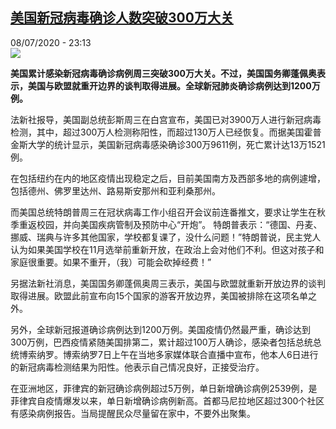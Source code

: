 <!--1594245435000-->
[美国新冠病毒确诊人数突破300万大关](http://www.rfi.fr//cn/%E4%B8%AD%E5%9B%BD/20200708-%E7%BE%8E%E5%9B%BD%E6%96%B0%E5%86%A0%E7%97%85%E6%AF%92%E7%A1%AE%E8%AF%8A%E4%BA%BA%E6%95%B0%E7%AA%81%E7%A0%B4300%E4%B8%87%E5%A4%A7%E5%85%B3)
------

<div>08/07/2020 - 23:13</div><img src="https://s.rfi.fr/media/display/c674eb76-c15f-11ea-a33c-005056bf87d6/w:310/p:16x9/2020-07-08T194526Z_1524208726_RC27PH9JGCAV_RTRMADP_3_USA-FED-RECOVERY.JPG"><p><strong>美国累计感染新冠病毒确诊病例周三突破300万大关。不过，美国国务卿蓬佩奥表示，美国与欧盟就重开边界的谈判取得进展。全球新冠肺炎确诊病例达到1200万例。</strong></p><div class="t-content__body u-clearfix"><div class="m-interstitial"></div><p>法新社报导，美国副总统彭斯周三在白宫宣布，美国已对3900万人进行新冠病毒检测，其中，超过300万人检测称阳性，而超过130万人已经恢复。而据美国霍普金斯大学的统计显示，美国新冠病毒感染确诊300万9611例，死亡累计达13万1521例。</p><p>在包括纽约在内的地区疫情出现稳定之后，目前美国南方及西部多地的病例遽增，包括德州、佛罗里达州、路易斯安那州和亚利桑那州。</p><p>而美国总统特朗普周三在冠状病毒工作小组召开会议前连番推文，要求让学生在秋季重返校园，并向美国疾病管制及预防中心“开炮”。 特朗普表示：“德国、丹麦、挪威、瑞典与许多其他国家，学校都复课了，没什么问题！”特朗普说，民主党人认为如果美国学校在11月选举前重新开放，在政治上会对他们不利。但这对孩子和家庭很重要。如果不重开，（我）可能会砍掉经费！”</p><p>另据法新社消息，美国国务卿蓬佩奥周三表示，美国与欧盟就重新开放边界的谈判取得进展。欧盟此前宣布向15个国家的游客开放边界，美国被排除在这项名单之外。</p><p>另外，全球新冠报道确诊病例达到1200万例。美国疫情仍然最严重，确诊达到300万例，巴西疫情紧随美国排第二，累计超过100万人确诊，感染者包括总统总统博索纳罗。博索纳罗7日上午在当地多家媒体联合直播中宣布，他本人6日进行的新冠病毒检测结果为阳性。他表示自己情况良好，正接受治疗。</p><p>在亚洲地区，菲律宾的新冠确诊病例超过5万例，单日新增确诊病例2539例，是菲律宾自疫情爆发以来，单日新增确诊病例新高。首都马尼拉地区超过300个社区有感染病例报告。当局提醒民众尽量留在家中，不要外出聚集。</p><div class="o-self-promo o-self-promo--nl o-self-promo--hidden" data-selfpromo-newsletter></div><div class="o-self-promo o-self-promo--app o-self-promo--hidden" data-selfpromo-app></div></div>
